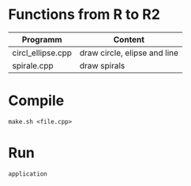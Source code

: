 # Functions from R to R2

|Programm|Content|
|---------|-------|
|circl_ellipse.cpp    |draw circle, elipse and line|
|spirale.cpp    |draw spirals|


# Compile

`make.sh <file.cpp>`

# Run

`application`
